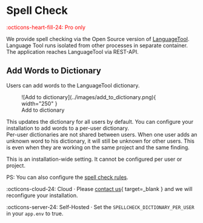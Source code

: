 # Spell Check
<span style="color:red;">:octicons-heart-fill-24: Pro only</span>

We provide spell checking via the Open Source version of [LanguageTool](https://github.com/languagetool-org/languagetool). Language Tool runs isolated from other processes in separate container. The application reaches LanguageTool via REST-API.

## Add Words to Dictionary
Users can add words to the LanguageTool dictionary.

<figure markdown>
  ![Add to dictionary](../images/add_to_dictionary.png){ width="250" }
  <figcaption>Add to dictionary</figcaption>
</figure>

This updates the dictionary for all users by default. You can configure your installation to add words to a per-user dictionary.  
Per-user dictionaries are not shared between users. When one user adds an unknown word to his dictionary, it will still be unknown for other users. This is even when they are working on the same project and the same finding.

This is an installation-wide setting. It cannot be configured per user or project.

PS: You can also configure the [spell check rules](../setup/configuration.md#spell-check).

:octicons-cloud-24: Cloud · Please [contact us](../contact-us.md){ target=_blank } and we will reconfigure your installation.

:octicons-server-24: Self-Hosted · Set the `SPELLCHECK_DICTIONARY_PER_USER` in your `app.env` to true.
